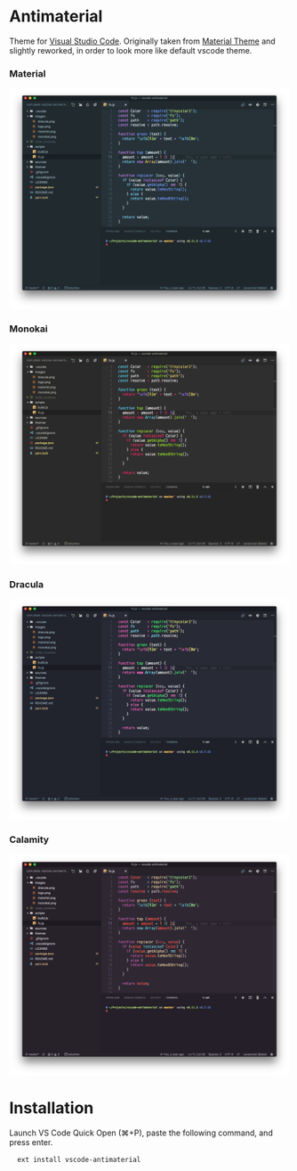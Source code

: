 # Antimaterial

Theme for [Visual Studio Code](http://code.visualstudio.com). Originally taken from [Material Theme](https://github.com/equinusocio/vsc-material-theme) and slightly reworked, in order to look more like default vscode theme.

### Material

<img src="https://raw.githubusercontent.com/tatyshev/vscode-antimaterial/master/images/material.png"/>

### Monokai

<img src="https://raw.githubusercontent.com/tatyshev/vscode-antimaterial/master/images/monokai.png"/>

### Dracula

<img src="https://raw.githubusercontent.com/tatyshev/vscode-antimaterial/master/images/dracula.png"/>

### Calamity

<img src="https://raw.githubusercontent.com/tatyshev/vscode-antimaterial/master/images/calamity.png"/>

# Installation
Launch VS Code Quick Open (⌘+P), paste the following command, and press enter.
```
  ext install vscode-antimaterial
```
